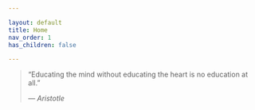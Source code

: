 ```yaml
---

layout: default
title: Home
nav_order: 1
has_children: false

---
```


> “Educating the mind without educating the heart is no education at all.”
>
> *― Aristotle* 
